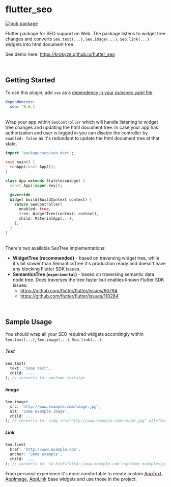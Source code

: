 
# flutter_seo

[![pub package](https://img.shields.io/pub/v/seo.svg)](https://pub.dartlang.org/packages/seo)

Flutter package for SEO support on Web. The package listens to widget tree changes and converts `Seo.text(...)`, `Seo.image(...)`, `Seo.link(...)` widgets into html document tree.

See demo here: https://krokyze.github.io/flutter_seo

&nbsp;
## Getting Started

To use this plugin, add `seo` as a [dependency in your pubspec.yaml file](https://flutter.io/platform-plugins/).
```yaml
dependencies:
  seo: ^0.0.1
```

&nbsp;  
Wrap your app within `SeoController` which will handle listening to widget tree changes and updating the html document tree. In case your app has authorization and user is logged in you can disable the controller by `enabled: false` as it's redundant to update the html document tree at that state.

```dart
import 'package:seo/seo.dart';

void main() {
  runApp(const App());
}

class App extends StatelessWidget {
  const App({super.key});

  @override
  Widget build(BuildContext context) {
    return SeoController(
      enabled: true,
      tree: WidgetTree(context: context),
      child: MaterialApp(...),
    );
  }
}
```

&nbsp;  
There's two available SeoTree implementations:
* **WidgetTree (recommended)** - based on traversing widget tree, while it's bit slower than SemanticsTree it's production ready and doesn't have any blocking Flutter SDK issues.
* **SemanticsTree (`experimental`)** - based on traversing semantic data node tree. Does traverses the tree faster but enables known Flutter SDK issues:
    * https://github.com/flutter/flutter/issues/90794
    * https://github.com/flutter/flutter/issues/110284

&nbsp;
## Sample Usage
You should wrap all your SEO required widgets accordingly within `Seo.text(...)`, `Seo.image(...)`, `Seo.link(...)`.

##### Text
```dart
Seo.text(
  text: 'Some text',
  child: ...,
); // converts to: <p>Some text</p>
```

##### Image
```dart
Seo.image(
  src: 'http://www.example.com/image.jpg',
  alt: 'Some example image',
  child: ...,
); // converts to: <img src="http://www.example.com/image.jpg" alt="Some example image"/>
```

##### Link
```dart
Seo.link(
  href: 'http://www.example.com',
  anchor: 'Some example',
  child: ...,
); // converts to: <a href="http://www.example.com"><p>Some example</p></a>
```

From personal experience it's more comfortable to create custom [AppText](https://github.com/krokyze/flutter_seo/blob/main/example/lib/widgets/app_text.dart), [AppImage](https://github.com/krokyze/flutter_seo/blob/main/example/lib/widgets/app_image.dart), [AppLink](https://github.com/krokyze/flutter_seo/blob/main/example/lib/widgets/app_link.dart) base widgets and use those in the project.
